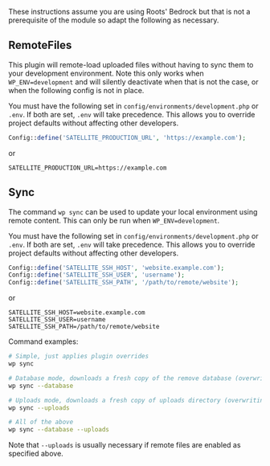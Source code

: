 These instructions assume you are using Roots' Bedrock but that is not a prerequisite of the module so
adapt the following as necessary.

## RemoteFiles

This plugin will remote-load uploaded files without having to sync them to your development environment. Note this only works when `WP_ENV=development` and will silently deactivate when that is not the case, or when the following config is not in place. 

You must have the following set in `config/environments/development.php` or `.env`. If both are set, `.env` will take precedence. This allows you to override project defaults without affecting other developers.

```php
Config::define('SATELLITE_PRODUCTION_URL', 'https://example.com');
```

or

```dotenv
SATELLITE_PRODUCTION_URL=https://example.com
```

## Sync

The command `wp sync` can be used to update your local environment using remote content. This can only be run when `WP_ENV=development`.

You must have the following set in `config/environments/development.php` or `.env`. If both are set, `.env` will take precedence. This allows you to override project defaults without affecting other developers.

```php
Config::define('SATELLITE_SSH_HOST', 'website.example.com');
Config::define('SATELLITE_SSH_USER', 'username');
Config::define('SATELLITE_SSH_PATH', '/path/to/remote/website');
```

or

```dotenv
SATELLITE_SSH_HOST=website.example.com
SATELLITE_SSH_USER=username
SATELLITE_SSH_PATH=/path/to/remote/website
```

Command examples:

```bash
# Simple, just applies plugin overrides 
wp sync

# Database mode, downloads a fresh copy of the remove database (overwriting all local data) and applies plugin overrides 
wp sync --database

# Uploads mode, downloads a fresh copy of uploads directory (overwriting all local files) and applies plugin overrides 
wp sync --uploads

# All of the above 
wp sync --database --uploads
```

Note that `--uploads` is usually necessary if remote files are enabled as specified above.
